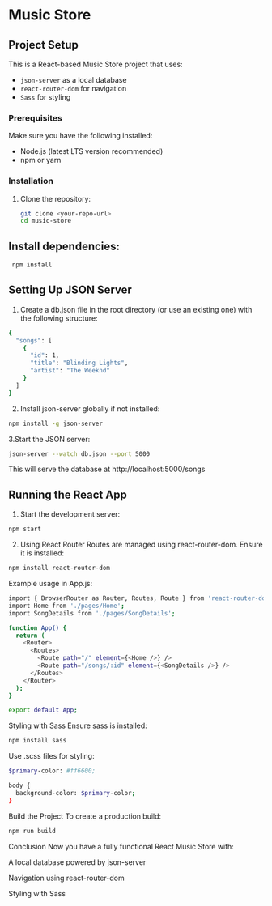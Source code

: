 # Music Store 

## Project Setup
This is a React-based Music Store project that uses:
- `json-server` as a local database
- `react-router-dom` for navigation
- `Sass` for styling

### Prerequisites
Make sure you have the following installed:
- Node.js (latest LTS version recommended)
- npm or yarn

### Installation
1. Clone the repository:
   ```sh
   git clone <your-repo-url>
   cd music-store
## Install dependencies:
```sh
 npm install
```
## Setting Up JSON Server
1. Create a db.json file in the root directory (or use an existing one) with the following structure:
```sh
{
  "songs": [
    {
      "id": 1,
      "title": "Blinding Lights",
      "artist": "The Weeknd"
    }
  ]
}
```

2. Install json-server globally if not installed:
```sh
npm install -g json-server
```
3.Start the JSON server:
```sh
json-server --watch db.json --port 5000
```
This will serve the database at http://localhost:5000/songs

## Running the React App
1. Start the development server:
```sh
npm start
```
2. Using React Router
Routes are managed using react-router-dom. Ensure it is installed:
```sh
npm install react-router-dom
```
Example usage in App.js:
```sh
import { BrowserRouter as Router, Routes, Route } from 'react-router-dom';
import Home from './pages/Home';
import SongDetails from './pages/SongDetails';

function App() {
  return (
    <Router>
      <Routes>
        <Route path="/" element={<Home />} />
        <Route path="/songs/:id" element={<SongDetails />} />
      </Routes>
    </Router>
  );
}

export default App;
```

Styling with Sass
Ensure sass is installed:
```sh
npm install sass
```
Use .scss files for styling:
```sh
$primary-color: #ff6600;

body {
  background-color: $primary-color;
}
```
Build the Project
To create a production build:
```sh
npm run build
```
Conclusion
Now you have a fully functional React Music Store with:

A local database powered by json-server

Navigation using react-router-dom

Styling with Sass
